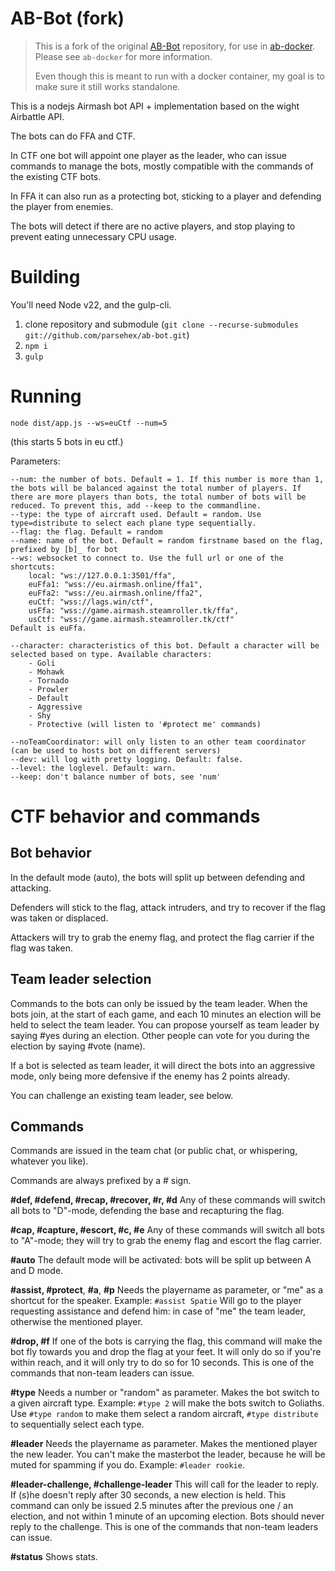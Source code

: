 # AB-Bot (fork)

> This is a fork of the original [AB-Bot](https://github.com/spatiebot/ab-bot) repository, for use in [ab-docker](https://github.com/parsehex/ab-docker). Please see `ab-docker` for more information.
>
> Even though this is meant to run with a docker container, my goal is to make sure it still works standalone.

This is a nodejs Airmash bot API + implementation based on the wight Airbattle API.

The bots can do FFA and CTF.

In CTF one bot will appoint one player as the leader, who can issue commands to manage the bots, mostly compatible with the commands of the existing CTF bots.

In FFA it can also run as a protecting bot, sticking to a player and defending the player from enemies.

The bots will detect if there are no active players, and stop playing to prevent eating unnecessary CPU usage.

# Building

You'll need Node v22, and the gulp-cli.

1. clone repository and submodule (`git clone --recurse-submodules git://github.com/parsehex/ab-bot.git`)
2. `npm i`
3. `gulp`

# Running

`node dist/app.js --ws=euCtf --num=5`

(this starts 5 bots in eu ctf.)

Parameters:

    --num: the number of bots. Default = 1. If this number is more than 1, the bots will be balanced against the total number of players. If there are more players than bots, the total number of bots will be reduced. To prevent this, add --keep to the commandline.
    --type: the type of aircraft used. Default = random. Use type=distribute to select each plane type sequentially.
    --flag: the flag. Default = random
    --name: name of the bot. Default = random firstname based on the flag, prefixed by [b]_ for bot
    --ws: websocket to connect to. Use the full url or one of the shortcuts:
        local: "ws://127.0.0.1:3501/ffa",
        euFfa1: "wss://eu.airmash.online/ffa1",
        euFfa2: "wss://eu.airmash.online/ffa2",
        euCtf: "wss://lags.win/ctf",
        usFfa: "wss://game.airmash.steamroller.tk/ffa",
        usCtf: "wss://game.airmash.steamroller.tk/ctf"
    Default is euFfa.

    --character: characteristics of this bot. Default a character will be selected based on type. Available characters:
        - Goli
        - Mohawk
        - Tornado
        - Prowler
        - Default
        - Aggressive
        - Shy
        - Protective (will listen to '#protect me' commands)

    --noTeamCoordinator: will only listen to an other team coordinator (can be used to hosts bot on different servers)
    --dev: will log with pretty logging. Default: false.
    --level: the loglevel. Default: warn.
    --keep: don't balance number of bots, see 'num'

# CTF behavior and commands

## Bot behavior

In the default mode (auto), the bots will split up between defending and attacking.

Defenders will stick to the flag, attack intruders, and try to recover if the flag was taken or displaced.

Attackers will try to grab the enemy flag, and protect the flag carrier if the flag was taken.

## Team leader selection

Commands to the bots can only be issued by the team leader. When the bots join, at the start of each game, and each 10 minutes an election will be held to select the team leader. You can propose yourself as team leader by saying #yes during an election. Other people can vote for you during the election by saying #vote (name).

If a bot is selected as team leader, it will direct the bots into an aggressive mode, only being more defensive if the enemy has 2 points already.

You can challenge an existing team leader, see below.

## Commands

Commands are issued in the team chat (or public chat, or whispering, whatever you like).

Commands are always prefixed by a # sign.

**#def, #defend, #recap, #recover, #r, #d**
Any of these commands will switch all bots to "D"-mode, defending the base and recapturing the flag.

**#cap, #capture, #escort, #c, #e**
Any of these commands will switch all bots to "A"-mode; they will try to grab the enemy flag and escort the flag carrier.

**#auto**
The default mode will be activated: bots will be split up between A and D mode.

**#assist, #protect**, **#a**, **#p**
Needs the playername as parameter, or "me" as a shortcut for the speaker.
Example: `#assist Spatie`
Will go to the player requesting assistance and defend him: in case of "me" the team leader, otherwise the mentioned player.

**#drop, #f**
If one of the bots is carrying the flag, this command will make the bot fly towards you and drop the flag at your feet. It will only do so if you're within reach, and it will only try to do so for 10 seconds.
This is one of the commands that non-team leaders can issue.

**#type**
Needs a number or "random" as parameter. Makes the bot switch to a given aircraft type. Example: `#type 2` will make the bots switch to Goliaths. Use `#type random` to make them select a random aircraft, `#type distribute` to sequentially select each type.

**#leader**
Needs the playername as parameter. Makes the mentioned player the new leader. You can't make the masterbot the leader, because he will be muted
for spamming if you do. Example: `#leader rookie`.

**#leader-challenge, #challenge-leader**
This will call for the leader to reply. If (s)he doesn't reply after 30 seconds, a new election is held. This command can only be issued 2.5 minutes after the previous one / an election, and not within 1 minute of an upcoming election. Bots should never reply to the challenge.
This is one of the commands that non-team leaders can issue.

**#status**
Shows stats.
